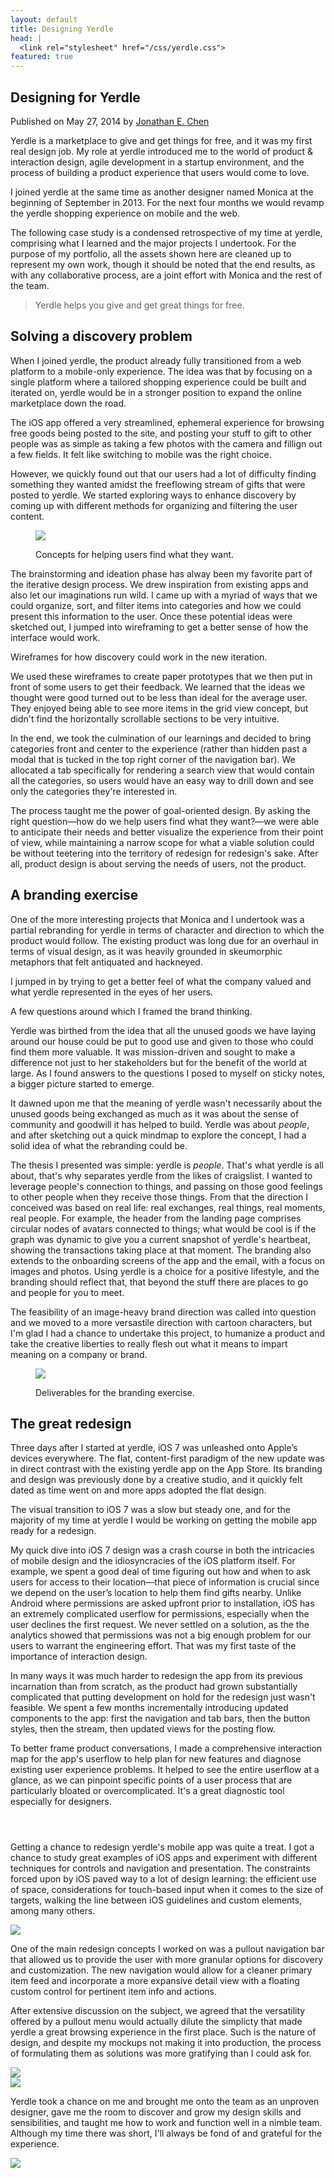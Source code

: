 ```yaml
---
layout: default
title: Designing Yerdle
head: |
  <link rel="stylesheet" href="/css/yerdle.css">
featured: true
---
```


<div class="project-header__container">
  <section class="project-header">
    <h1 class="project-title" id="project-title">Designing for Yerdle</h1>
    <p class="project-byline">Published on May 27, 2014 by <a href="//wikichen.is">Jonathan E. Chen</a></p>
  </section>
</div>
<div class="project-content site-wrap">
  <section class="grid">
    <div class="project__main">
      <p>Yerdle is a marketplace to give and get things for free, and it was my first real design job. My role at yerdle introduced me to the world of product &amp; interaction design, agile development in a startup environment, and the process of building a product experience that users would come to love.</p>
      <p>I joined yerdle at the same time as another designer named Monica at the beginning of September in 2013. For the next four months we would revamp the yerdle shopping experience on mobile and the web.</p>
      <p>The following case study is a condensed retrospective of my time at yerdle, comprising what I learned and the major projects I undertook. For the purpose of my portfolio, all the assets shown here are cleaned up to represent my own work, though it should be noted that the end results, as with any collaborative process, are a joint effort with Monica and the rest of the team.</p>
    </div>
    <blockquote class="quote--breakout">
      Yerdle helps you give and get great things for free.
    </blockquote>
  </section>
</div>
<section class="project__section--one">
  <div class="site-wrap">
    <div class="grid">
      <div class="project__main">
        <h2>Solving a discovery problem</h2>
        <p>When I joined yerdle, the product already fully transitioned from a web platform to a mobile-only experience. The idea was that by focusing on a single platform where a tailored shopping experience could be built and iterated on, yerdle would be in a stronger position to expand the online marketplace down the road.</p>
        <p>The iOS app offered a very streamlined, ephemeral experience for browsing free goods being posted to the site, and posting your stuff to gift to other people was as simple as taking a few photos with the camera and fillign out a few fields. It felt like switching to mobile was the right choice.</p>
        <p>However, we quickly found out that our users had a lot of difficulty finding something they wanted amidst the freeflowing stream of gifts that were posted to yerdle. We started exploring ways to enhance discovery by coming up with different methods for organizing and filtering the user content.</p>
      </div>
    </div>
  </div>
  <figure class="project__figure--breakout">
    <img src="{{ site.cdn_url }}/projects/yerdle/discovery-concepts-categories.jpg" />
    <p class="figure__caption">Concepts for helping users find what they want.</p>
  </figure>
  <div class="site-wrap">
    <div class="grid">
      <div class="project__main">
        <p>The brainstorming and ideation phase has alway been my favorite part of the iterative design process. We drew inspiration from existing apps and also let our imaginations run wild. I came up with a myriad of ways that we could organize, sort, and filter items into categories and how we could present this information to the user. Once these potential ideas were sketched out, I jumped into wireframing to get a better sense of how the interface would work.</p>
      </div>
    </div>
  </div>
  <div class="project__figure">
    <figure class="project__figure">
      <div class="figure__discovery-wireframes"></div>
    </figure>
    <p class="figure__caption">Wireframes for how discovery could work in the new iteration.</p>
  </div>
  <div class="site-wrap">
    <div class="grid">
      <div class="project__main">
        <p>We used these wireframes to create paper prototypes that we then put in front of some users to get their feedback. We learned that the ideas we thought were good turned out to be less than ideal for the average user. They enjoyed being able to see more items in the grid view concept, but didn't find the horizontally scrollable sections to be very intuitive.</p>
        <p>In the end, we took the culmination of our learnings and decided to bring categories front and center to the experience (rather than hidden past a modal that is tucked in the top right corner of the navigation bar). We allocated a tab specifically for rendering a search view that would contain all the categories, so users would have an easy way to drill down and see only the categories they're interested in.</p>
        <p>The process taught me the power of goal-oriented design. By asking the right question&mdash;how do we help users find what they want?&mdash;we were able to anticipate their needs and better visualize the experience from their point of view, while maintaining a narrow scope for what a viable solution could be without teetering into the territory of redesign for redesign's sake. After all, product design is about serving the needs of users, not the product.</p>
      </div>
    </div>
  </div>
</section>
<section class="project__section--two">
  <div class="site-wrap">
    <div class="grid">
      <div class="project__main">
        <h2>A branding exercise</h2>
        <p>One of the more interesting projects that Monica and I undertook was a partial rebranding for yerdle in terms of character and direction to which the product would follow. The existing product was long due for an overhaul in terms of visual design, as it was heavily grounded in skeumorphic metaphors that felt antiquated and hackneyed.</p>
        <p>I jumped in by trying to get a better feel of what the company valued and what yerdle represented in the eyes of her users.</p>
      </div>
    </div>
  </div>
  <div class="project__figure">
    <figure class="project__figure--pan">
      <div class="figure__branding-questions"></div>
    </figure>
    <p class="figure__caption">A few questions around which I framed the brand thinking.</p>
  </div>
  <div class="site-wrap">
    <div class="grid">
      <div class="project__main">
        <p>Yerdle was birthed from the idea that all the unused goods we have laying around our house could be put to good use and given to those who could find them more valuable. It was mission-driven and sought to make a difference not just to her stakeholders but for the benefit of the world at large. As I found answers to the questions I posed to myself on sticky notes, a bigger picture started to emerge.</p>
      </div>
    </div>
  </div>
  <div class="project__subsection--branding">
    <div class="site-wrap">
      <div class="grid">
        <div class="project__main">
          <p>It dawned upon me that the meaning of yerdle wasn't necessarily about the unused goods being exchanged as much as it was about the sense of community and goodwill it has helped to build. Yerdle was about <em>people</em>, and after sketching out a quick mindmap to explore the concept, I had a solid idea of what the rebranding could be.</p>
        </div>
      </div>
    </div>
  </div>
  <div class="site-wrap">
    <div class="grid">
      <div class="project__main">
        <p>The thesis I presented was simple: yerdle is <em>people</em>. That's what yerdle is all about, that's why separates yerdle from the likes of craigslist. I wanted to leverage people's connection to things, and passing on those good feelings to other people when they receive those things. From that the direction I conceived was based on real life: real exchanges, real things, real moments, real people. For example, the header from the landing page comprises circular nodes of avatars connected to things; what would be cool is if the graph was dynamic to give you a current snapshot of yerdle's heartbeat, showing the transactions taking place at that moment. The branding also extends to the onboarding screens of the app and the email, with a focus on images and photos. Using yerdle is a choice for a positive lifestyle, and the branding should reflect that, that beyond the stuff there are places to go and people for you to meet.</p>
        <p>The feasibility of an image-heavy brand direction was called into question and we moved to a more versastile direction with cartoon characters, but I'm glad I had a chance to undertake this project, to humanize a product and take the creative liberties to really flesh out what it means to impart meaning on a company or brand.</p>
      </div>
    </div>
  </div>
  <figure class="project__figure--breakout">
    <img src="{{ site.cdn_url }}/projects/yerdle/branding-deliverables.jpg" />
    <p class="figure__caption">Deliverables for the branding exercise.</p>
  </figure>
</section>
<section class="project__section--three">
  <div class="site-wrap">
    <div class="grid">
      <div class="project__main">
        <h2>The great redesign</h2>
        <p>Three days after I started at yerdle, iOS 7 was unleashed onto Apple’s devices everywhere. The flat, content-first paradigm of the new update was in direct contrast with the existing yerdle app on the App Store. Its branding and design was previously done by a creative studio, and it quickly felt dated as time went on and more apps adopted the flat design.</p>
        <p>The visual transition to iOS 7 was a slow but steady one, and for the majority of my time at yerdle I would be working on getting the mobile app ready for a redesign.</p>
      </div>
    </div>
  </div>
  <div class="project__subsection--redesign">
    <div class="site-wrap">
      <div class="grid">
        <div class="project__main">
          <p>My quick dive into iOS 7 design was a crash course in both the intricacies of mobile design and the idiosyncracies of the iOS platform itself. For example, we spent a good deal of time figuring out how and when to ask users for access to their location—that piece of information is crucial since we depend on the user’s location to help them find gifts nearby. Unlike Android where permissions are asked upfront prior to installation, iOS has an extremely complicated userflow for permissions, especially when the user declines the first request. We never settled on a solution, as the the analytics showed that permissions was not a big enough problem for our users to warrant the engineering effort. That was my first taste of the importance of interaction design.</p>
        </div>
      </div>
    </div>
  </div>
  <div class="site-wrap">
    <div class="grid">
      <div class="project__main">
        <p>In many ways it was much harder to redesign the app from its previous incarnation than from scratch, as the product had grown substantially complicated that putting development on hold for the redesign just wasn't feasible. We spent a few months incrementally introducing updated components to the app: first the navigation and tab bars, then the button styles, then the stream, then updated views for the posting flow.</p>
        <p>To better frame product conversations, I made a comprehensive interaction map for the app's userflow to help plan for new features and diagnose existing user experience problems. It helped to see the entire userflow at a glance, as we can pinpoint specific points of a user process that are particularly bloated or overcomplicated. It's a great diagnostic tool especially for designers.</p>
      </div>
    </div>
  </div>
  <div class="project__figure">
    <figure class="figure__redesign-userflow">
    </figure>
  </div>
  <div class="site-wrap" style="padding-top: 2em;">
    <div class="grid">
      <div class="grid__col--5-of-12 grid__col--push-1-of-12">
        <p>Getting a chance to redesign yerdle's mobile app was quite a treat. I got a chance to study great examples of iOS apps and experiment with different techniques for controls and navigation and presentation. The constraints forced upon by iOS paved way to a lot of design learning: the efficient use of space, considerations for touch-based input when it comes to the size of targets, walking the line between iOS guidelines and custom elements, among many others.</p>
      </div>
      <div class="grid__col--6-of-12">
        <img src="{{ site.cdn_url }}/projects/yerdle/redesign-tab.png" />
      </div>
      <div class="project__main">
        <p>One of the main redesign concepts I worked on was a pullout navigation bar that allowed us to provide the user with more granular options for discovery and customization. The new navigation would allow for a cleaner primary item feed and incorporate a more expansive detail view with a floating custom control for pertinent item info and actions.</p>
        <p>After extensive discussion on the subject, we agreed that the versatility offered by a pullout menu would actually dilute the simplicty that made yerdle a great browsing experience in the first place. Such is the nature of design, and despite my mockups not making it into production, the process of formulating them as solutions was more gratifying than I could ask for.</p>
      </div>
      <div class="grid__col--1-of-2">
        <img class="mockup" src="{{ site.cdn_url }}/projects/yerdle/redesign-menu.png" />
      </div>
      <div class="grid__col--1-of-2">
        <img class="mockup" src="{{ site.cdn_url }}/projects/yerdle/redesign-details.png" />
      </div>
      <div class="project__main">
        <p>Yerdle took a chance on me and brought me onto the team as an unproven designer, gave me the room to discover and grow my design skills and sensibilities, and taught me how to work and function well in a nimble team. Although my time there was short, I'll always be fond of and grateful for the experience.</p>
      </div>
      <div class="grid__col--2-of-2">
        <img src="{{ site.cdn_url }}/projects/yerdle/redesign-mockup-phone.png" />
      </div>
    </div>
  </div>
</section>

<script src="//ajax.googleapis.com/ajax/libs/jquery/1.10.2/jquery.min.js">
</script>
<script src="/assets/js/main.js">
</script>

<script>
  $(document).ready(function() {
    $('#project-title').addClass('animated fadeInUp');
  });
</script>
